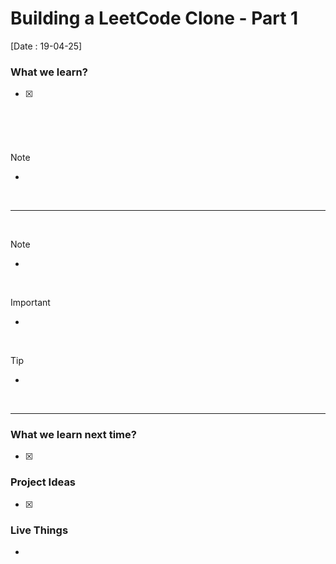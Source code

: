 # Building a LeetCode Clone - Part 1
[Date : 19-04-25]


### What we learn?
- [x]  


<br>


###

<br>

> [!NOTE]
> - 


<br>



---

<br>

> [!NOTE]
> - 

<br> 

> [!IMPORTANT]
> - 

<br>

> [!TIP]
> -

<br>

---

### What we learn next time?
- [x] 


### Project Ideas 
- [x] 




### Live Things
- 